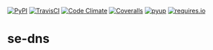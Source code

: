 [![PyPI](https://img.shields.io/pypi/v/se-dns.svg "PyPI")](https://pypi.python.org/pypi/se-dns)
[![TravisCI](https://img.shields.io/travis/SpamExperts/se-dns.svg?branch=master "TravisCI")](https://travis-ci.org/SpamExperts/se-dns)
[![Code Climate](https://codeclimate.com/github/SpamExperts/se-dns/badges/gpa.svg "Code Climate")](https://codeclimate.com/github/SpamExperts/se-dns)
[![Coveralls](https://coveralls.io/repos/SpamExperts/se-dns/badge.svg?branch=master&service=github  "Coveralls")](https://coveralls.io/github/SpamExperts/se-dns?branch=master)
[![pyup](https://pyup.io/repos/github/spamexperts/se-dns/shield.svg "Updates")](https://pyup.io/repos/github/spamexperts/se-dns/)
[![requires.io](https://requires.io/github/SpamExperts/se-dns/requirements.svg?branch=master "Requirements Status")](https://requires.io/github/SpamExperts/se-dns/requirements/?branch=master)

# se-dns
